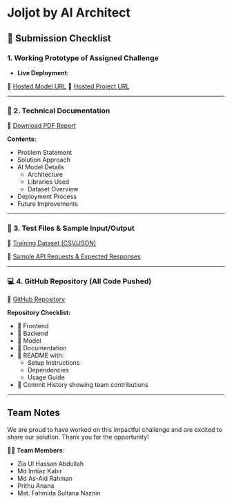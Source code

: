 #  Joljot by AI Architect

## 📄 Submission Checklist

### 1. Working Prototype of Assigned Challenge

-  **Live Deployment**:  

  🔗 [Hosted Model URL](https://waterlogging-prediction.onrender.com/model/weights)
  🔗 [Hosted Project URL](https://rain-route-refuge.vercel.app/)  

---

### 📘 2. Technical Documentation

📄 [Download PDF Report](https://drive.google.com/file/d/1Ohq4L30XVbM-2PeUYCshX62cOxWLcw6T/view?usp=drive_link)  

**Contents:**
- Problem Statement  
- Solution Approach  
- AI Model Details  
  - Architecture  
  - Libraries Used  
  - Dataset Overview  
- Deployment Process  
- Future Improvements

---

### 🧪 3. Test Files & Sample Input/Output
  
📁 [Training Dataset (CSV/JSON)](https://drive.google.com/drive/folders/1jgWR68z-T6tRoN7G26MM0s4dtZ7NnhAh?usp=sharing)  

📄 [Sample API Requests & Expected Responses](https://drive.google.com/file/d/1kftQSWNGdZ85p6-FXtfoJnxrIYd97i70/view?usp=drive_link)

---

### 💻 4. GitHub Repository (All Code Pushed)

🔗 [GitHub Repository](<insert-github-link-here>)

**Repository Checklist:**

- 📁 Frontend 
- 📁 Backend  
- 📁 Model  
- 📁 Documentation  
- 📄 README with:
  - Setup Instructions  
  - Dependencies  
  - Usage Guide  
- 📜 Commit History showing team contributions

---

## Team Notes

We are proud to have worked on this impactful challenge and are excited to share our solution. Thank you for the opportunity!

👨‍💻 **Team Members**:
- Zia Ul Hassan Abdullah
- Md Imtiaz Kabir
- Md As-Aid Rahman
- Prithu Anana
- Mst. Fahmida Sultana Naznin 


